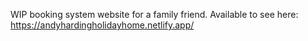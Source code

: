 WIP booking system website for a family friend. Available to see here: https://andyhardingholidayhome.netlify.app/

